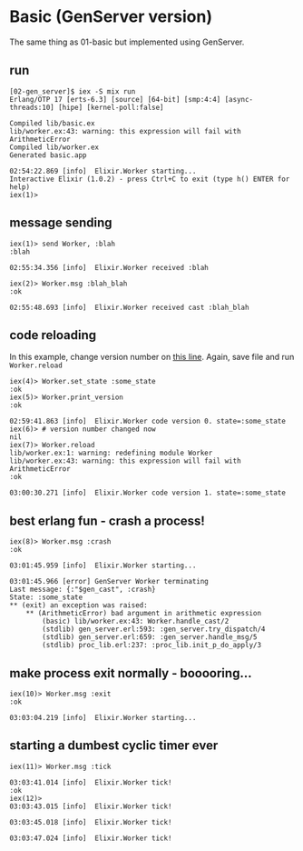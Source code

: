 # Basic (GenServer version)

The same thing as 01-basic but implemented using GenServer.

## run
```
[02-gen_server]$ iex -S mix run
Erlang/OTP 17 [erts-6.3] [source] [64-bit] [smp:4:4] [async-threads:10] [hipe] [kernel-poll:false]

Compiled lib/basic.ex
lib/worker.ex:43: warning: this expression will fail with ArithmeticError
Compiled lib/worker.ex
Generated basic.app

02:54:22.869 [info]  Elixir.Worker starting...
Interactive Elixir (1.0.2) - press Ctrl+C to exit (type h() ENTER for help)
iex(1)>
```

## message sending
```
iex(1)> send Worker, :blah
:blah

02:55:34.356 [info]  Elixir.Worker received :blah

iex(2)> Worker.msg :blah_blah
:ok

02:55:48.693 [info]  Elixir.Worker received cast :blah_blah
```

## code reloading
In this example, change version number on
[this line](https://github.com/mprymek/ex-demo-apps/blob/master/02-gen_server/lib/worker.ex#L48).
Again, save file and run `Worker.reload`
```
iex(4)> Worker.set_state :some_state
:ok
iex(5)> Worker.print_version
:ok

02:59:41.863 [info]  Elixir.Worker code version 0. state=:some_state
iex(6)> # version number changed now
nil
iex(7)> Worker.reload
lib/worker.ex:1: warning: redefining module Worker
lib/worker.ex:43: warning: this expression will fail with ArithmeticError
:ok

03:00:30.271 [info]  Elixir.Worker code version 1. state=:some_state
```

## best erlang fun - crash a process!
```
iex(8)> Worker.msg :crash
:ok

03:01:45.959 [info]  Elixir.Worker starting...

03:01:45.966 [error] GenServer Worker terminating
Last message: {:"$gen_cast", :crash}
State: :some_state
** (exit) an exception was raised:
    ** (ArithmeticError) bad argument in arithmetic expression
        (basic) lib/worker.ex:43: Worker.handle_cast/2
        (stdlib) gen_server.erl:593: :gen_server.try_dispatch/4
        (stdlib) gen_server.erl:659: :gen_server.handle_msg/5
        (stdlib) proc_lib.erl:237: :proc_lib.init_p_do_apply/3
```

## make process exit normally - booooring...
```
iex(10)> Worker.msg :exit
:ok

03:03:04.219 [info]  Elixir.Worker starting...
```

## starting a dumbest cyclic timer ever
```
iex(11)> Worker.msg :tick

03:03:41.014 [info]  Elixir.Worker tick!
:ok
iex(12)>
03:03:43.015 [info]  Elixir.Worker tick!

03:03:45.018 [info]  Elixir.Worker tick!

03:03:47.024 [info]  Elixir.Worker tick!
```
